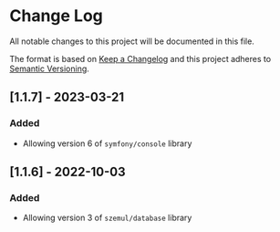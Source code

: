 # Change Log

All notable changes to this project will be documented in this file.

The format is based on [Keep a Changelog](http://keepachangelog.com/)
and this project adheres to [Semantic Versioning](http://semver.org/).

## [1.1.7] - 2023-03-21

### Added

- Allowing version 6 of `symfony/console` library

## [1.1.6] - 2022-10-03

### Added

- Allowing version 3 of `szemul/database` library
